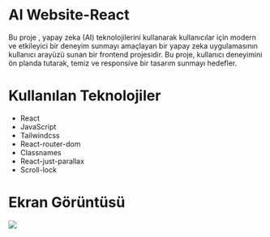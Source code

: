 # AI Website-React

Bu proje , yapay zeka (AI) teknolojilerini kullanarak kullanıcılar için modern ve etkileyici bir deneyim sunmayı amaçlayan bir yapay zeka uygulamasının kullanıcı arayüzü sunan bir frontend projesidir. Bu proje, kullanıcı deneyimini ön planda tutarak, temiz ve responsive bir tasarım sunmayı hedefler.

# Kullanılan Teknolojiler

- React
- JavaScript
- Tailwindcss
- React-router-dom
- Classnames
- React-just-parallax
- Scroll-lock

# Ekran Görüntüsü

![](<src/assets/0130_1_.gif>)
